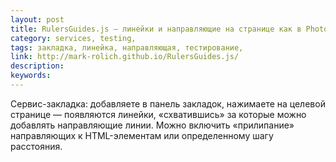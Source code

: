 ```yaml
---
layout: post
title: RulersGuides.js — линейки и направляющие на странице как в Photoshop
category: services, testing, 
tags: закладка, линейка, направляющая, тестирование, 
link: http://mark-rolich.github.io/RulersGuides.js/
description: 
keywords: 
---
```


<p>Сервис-закладка: добавляете в панель закладок, нажимаете на целевой странице — появляются линейки, «схватившись» за которые можно добавлять направляющие линии. Можно включить «прилипание» направляющих к HTML-элементам или определенному шагу расстояния.</p>
